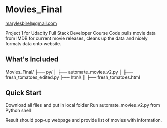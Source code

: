 # Movies_Final
marylesbirel@gmail.com

Project 1 for Udacity Full Stack Developer Course
Code pulls movie data from IMDB for current movie releases,
cleans up the data and nicely formats data onto website.

## What's Included
Movies_Final/
├── py/
│   ├── automate_movies_v2.py
│   ├── fresh_tomatoes_edited.py
├── html/
│   ├── fresh_tomatoes.html


## Quick Start
Download all files and put in local folder
Run automate_movies_v2.py from Python shell

Result should pop-up webpage and provide list of movies 
with information.
